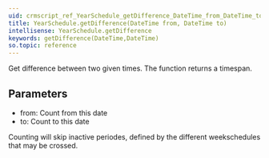 ```yaml
---
uid: crmscript_ref_YearSchedule_getDifference_DateTime_from_DateTime_to
title: YearSchedule.getDifference(DateTime from, DateTime to)
intellisense: YearSchedule.getDifference
keywords: getDifference(DateTime,DateTime)
so.topic: reference
---
```



Get difference between two given times. The function returns a timespan.




## Parameters


 - from: Count from this date
 - to: Count to this date


Counting will skip inactive periodes, defined by the different weekschedules that may be crossed.


